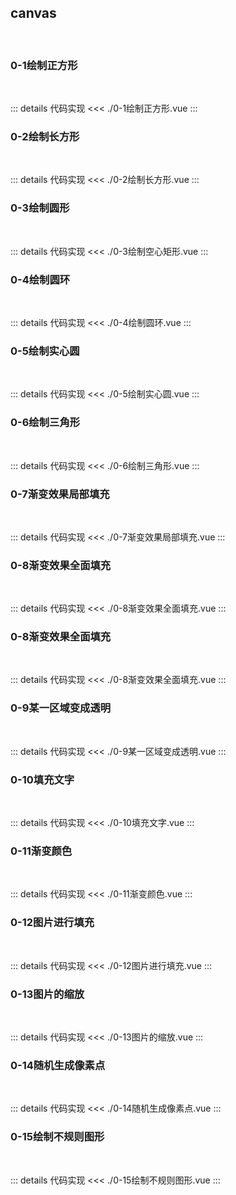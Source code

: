 ## canvas

<br>

###  0-1绘制正方形

<br>

<CanvasSquare />

::: details 代码实现
<<< ./0-1绘制正方形.vue
:::

### 0-2绘制长方形

<br>

<CanvasRectangle />

::: details 代码实现
<<< ./0-2绘制长方形.vue
:::

### 0-3绘制圆形

<br>

<CanvasEmptyRectangle />

::: details 代码实现
<<< ./0-3绘制空心矩形.vue
:::

### 0-4绘制圆环

<br>

<CanvasRing />

::: details 代码实现
<<< ./0-4绘制圆环.vue
:::

### 0-5绘制实心圆

<br>

<CanvasCircle />

::: details 代码实现
<<< ./0-5绘制实心圆.vue
:::



### 0-6绘制三角形

<br>

<CanvasTriangle />

::: details 代码实现
<<< ./0-6绘制三角形.vue
:::

### 0-7渐变效果局部填充

<br>

<CanvasGradient />

::: details 代码实现
<<< ./0-7渐变效果局部填充.vue
:::

### 0-8渐变效果全面填充

<br>

<CanvasLineGradient />

::: details 代码实现
<<< ./0-8渐变效果全面填充.vue
:::

### 0-8渐变效果全面填充

<br>

<CanvasLineGradient />

::: details 代码实现
<<< ./0-8渐变效果全面填充.vue
:::

### 0-9某一区域变成透明

<br>

<CanvasRegionalTransparency />

::: details 代码实现
<<< ./0-9某一区域变成透明.vue
:::


### 0-10填充文字

<br>

<CanvasTextFill />

::: details 代码实现
<<< ./0-10填充文字.vue
:::


### 0-11渐变颜色

<br>

<CanvasTextStroke />

::: details 代码实现
<<< ./0-11渐变颜色.vue
:::


### 0-12图片进行填充

<br>

<CanvasImgFill />

::: details 代码实现
<<< ./0-12图片进行填充.vue
:::


### 0-13图片的缩放

<br>

<CanvasImgScale />

::: details 代码实现
<<< ./0-13图片的缩放.vue
:::


### 0-14随机生成像素点

<br>

<CanvasRandomDot />

::: details 代码实现
<<< ./0-14随机生成像素点.vue
:::


### 0-15绘制不规则图形

<br>

<CanvasIrregularGraphics />

::: details 代码实现
<<< ./0-15绘制不规则图形.vue
:::




<script setup>

import CanvasSquare from "./0-1绘制正方形.vue"
import CanvasRectangle from "./0-2绘制长方形.vue"
import CanvasEmptyRectangle from "./0-3绘制空心矩形.vue"
import CanvasRing from "./0-4绘制圆环.vue"
import CanvasCircle from "./0-5绘制实心圆.vue" 
import CanvasTriangle from "./0-6绘制三角形.vue" 
import CanvasGradient from "./0-7渐变效果局部填充.vue"
import CanvasLineGradient from "./0-8渐变效果全面填充.vue"
import CanvasRegionalTransparency from "./0-9某一区域变成透明.vue"
import CanvasTextFill from "./0-10填充文字.vue"
import CanvasTextStroke from "./0-11渐变颜色.vue"
import CanvasImgFill from "./0-12图片进行填充.vue"
import CanvasImgScale from "./0-13图片的缩放.vue"
import CanvasRandomDot from "./0-14随机生成像素点.vue"
import CanvasIrregularGraphics from "./0-15绘制不规则图形.vue"
</script>

